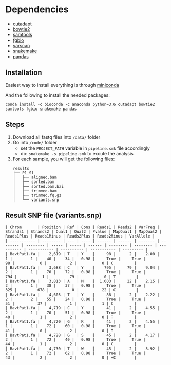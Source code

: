 # Dependencies #

* [cutadapt](https://cutadapt.readthedocs.io/en/stable/)
* [bowtie2](http://bowtie-bio.sourceforge.net/bowtie2/index.shtml)
* [samtools](http://www.htslib.org/)
* [fgbio](https://github.com/fulcrumgenomics/fgbio)
* [varscan](http://dkoboldt.github.io/varscan/)
* [snakemake](https://snakemake.readthedocs.io/en/stable/)
* [pandas](https://pandas.pydata.org/)

## Installation ##

Easiest way to install everything is through [miniconda](https://docs.conda.io/en/latest/miniconda.html)

And the following to install the needed packages:
```
conda install -c bioconda -c anaconda python=3.6 cutadapt bowtie2 samtools fgbio snakemake pandas
```

## Steps ##

1. Download all fastq files into ```/data/``` folder
2. Go into ```/code/``` folder
    - set the ```PROJECT_PATH``` variable in ```pipeline.smk``` file accordingly
    - do: ```snakemake -s pipeline.smk``` to excute the analysis
3. For each sample, you will get the following files:
    ```
    results
    ├── P1_S1
    │   ├── aligned.bam
    │   ├── sorted.bam
    │   ├── sorted.bam.bai
    │   ├── trimmed.bam
    │   ├── trimmed.fq.gz
    │   └── variants.snp
    ```

## Result SNP file (variants.snp) ##

```
| Chrom       | Position | Ref | Cons | Reads1 | Reads2 | VarFreq | Strands1 | Strands2 | Qual1 | Qual2 | Pvalue | MapQual1 | MapQual2 | Reads1Plus | Reads1Minus | Reads2Plus | Reads2Minus | VarAllele |
| ----------- | -------- | --- | ---- | ------ | ------ | ------- | -------- | -------- | ----- | ----- | ------ | -------- | -------- | ---------- | ----------- | ---------- | ----------- | --------- |
| BavtPat1.fa |    2,619 | T   | Y    |     98 |      2 |    2.00 |        1 |        1 |    40 |    34 |   0.98 |     True |     True |         98 |           0 |          2 |           0 | C         |
| BavtPat1.fa |    3,688 | C   | Y    |    795 |     79 |    9.04 |        2 |        1 |    70 |    72 |   0.98 |     True |     True |        794 |           1 |         79 |           0 | T         |
| BavtPat1.fa |    3,813 | A   | M    |  1,003 |     22 |    2.15 |        2 |        1 |    38 |    37 |   0.98 |     True |     True |        325 |         678 |          0 |          22 | C         |
| BavtPat1.fa |    4,603 | T   | Y    |     88 |      2 |    2.22 |        2 |        2 |    55 |    24 |   0.98 |     True |     True |         51 |          37 |          1 |           1 | C         |
| BavtPat1.fa |    4,719 | C   | Y    |     41 |      2 |    4.55 |        2 |        1 |    70 |    51 |   0.98 |     True |     True |         40 |           1 |          2 |           0 | T         |
| BavtPat1.fa |    4,720 | G   | K    |     41 |      2 |    4.55 |        1 |        1 |    72 |    60 |   0.98 |     True |     True |         41 |           0 |          2 |           0 | T         |
| BavtPat1.fa |    4,728 | G   | S    |     45 |      2 |    4.17 |        2 |        1 |    72 |    40 |   0.98 |     True |     True |         44 |           1 |          2 |           0 | C         |
| BavtPat1.fa |    4,730 | T   | W    |     45 |      2 |    3.92 |        2 |        1 |    72 |    62 |   0.98 |     True |     True |         43 |           2 |          2 |           0 | +C        |
```







